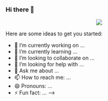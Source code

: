 ### Hi there 👋

<p align="center">
<img align="center" src="https://github-readme-stats.vercel.app/api/top-langs/?username=pitalerushikesh&layout=compact&theme=github_dark&langs_count=10&exclude_repo=kasweb">
</p
<!--
**pitalerushikesh/pitalerushikesh** is a ✨ _special_ ✨ repository because its `README.md` (this file) appears on your GitHub profile.

Here are some ideas to get you started:

- 🔭 I’m currently working on ...
- 🌱 I’m currently learning ...
- 👯 I’m looking to collaborate on ...
- 🤔 I’m looking for help with ...
- 💬 Ask me about ...
- 📫 How to reach me: ...
- 😄 Pronouns: ...
- ⚡ Fun fact: ...
-->
